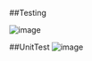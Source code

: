 ##Testing

![image](https://user-images.githubusercontent.com/56401799/208966026-dee178ad-c091-46e0-937e-7fc82db91012.png)

##UnitTest
![image](https://user-images.githubusercontent.com/56401799/208966036-e2763664-16d3-4bae-923f-b6eeb88fd740.png)

